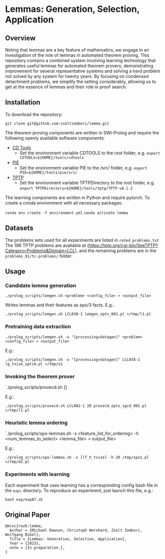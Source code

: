 # Lemmas: Generation, Selection, Application

## Overview

Noting that lemmas are a key feature of mathematics, we engage in an
investigation of the role of lemmas in automated theorem proving. This
repository contains a combined system involving learning technology
that generates useful lemmas for automated theorem provers,
demonstrating improvement for several representative systems and
solving a hard problem not solved by any system for twenty years. By
focusing on condensed detachment problems, we simplify the setting
considerably, allowing us to get at the essence of lemmas and their
role in proof search.


## Installation

To download the repository:

`git clone git@github.com:zsoltzombori/lemma.git`

The theorem proving components are written in SWI-Prolog and require the following openly available software components:

- [CD Tools](http://cs.christophwernhard.com/cdtools/)
  - Set the environment variable CDTOOLS to the root folder, e.g. `export CDTOOLS=${HOME}/tools/cdtools`
- [PIE](http://cs.christophwernhard.com/pie/)
  - Set the environment variable PIE to the /src/ folder, e.g. `export PIE=${HOME}/tools/pie/src/`
- [TPTP](https://tptp.org)
  - Set the environment variable TPTPDirectory to the root folder, e.g. `export TPTPDirectory=${HOME}/tools/tptp/TPTP-v8.1.2`

The learning components are written in Python and require pytorch. To create a conda environment with all necessary packages:

`conda env create -f environment.yml`
`conda activate lemma`

## Datasets
The problems sets used for all experiments are listed in `rated_problems.txt` The 196 TPTP problems are available at (https://tptp.org/cgi-bin/SeeTPTP?Category=Problems&Domain=LCL), and the remaining problems are in the `problems_01/tc-problems/` folder.

## Usage

### Candidate lemma generation

`./prolog_scripts/lemgen.sh <problem> <config_file> > <output_file>`

Writes lemmas and their features as spo/3 facts. E.g.:

`./prolog_scripts/lemgen.sh LCL038-1 lemgen_opts_001.pl >/tmp/l1.pl`

### Pretraining data extraction

`./prolog_scripts/lemgen.sh -o "[processing=datagen]" <problem> <config_file> > <output_file>`

E.g.:

`./prolog_scripts/lemgen.sh -o "[processing=datagen]" LCL038-1 lg_tsize_optim.pl >/tmp/o1`

### Invoking the theorem prover

`./prolog_scripts/provecd.sh [<cmdoptions>] <problem> <timeout> <optionsfile>

E.g.:

`./prolog_scripts/provecd.sh LCL082-1 20 provecd_opts_sgcd_001.pl >/tmp/l1.pl`

### Heuristic lemma ordering

`./prolog_scripts/spo-lemmas.sh -s <feature_list_for_ordering> -h <num_lemmas_to_select> <lemma_file> > output_file>

E.g.:

`./prolog_scripts/spo-lemmas.sh -s [lf_h_tsize] -h 20 /tmp/spo1.pl >/tmp/d2.pl`


### Experiments with learning

Each experiment that uses learning has a corresponding config bash file in the `exp\` directory. To reproduce an experiment, just launch this file, e.g.:

`bash exp/exp87.sh`



## Original Paper

```
@misc{rwzb:lemma,
  Author = {Michael Rawson, Christoph Wernhard, Zsolt Zombori, Wolfgang Bibel},
  Title = {Lemmas: Generation, Selection, Application},
  Year = {2023},
  note = {In preparation.},
}
```
